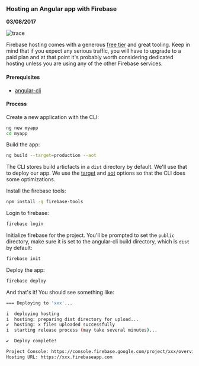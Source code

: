 ### Hosting an Angular app with Firebase

__03/08/2017__

![trace](assets/firebase.png)

Firebase hosting comes with a generous
[free tier](https://firebase.google.com/pricing/) and great tooling.
Keep in mind that if you expect any serious traffic, you will have to
upgrade to a paid plan and at that point it's probably worth
considering dedicated hosting unless you are using any of the other
Firebase services.

#### Prerequisites

 - [angular-cli](https://github.com/angular/angular-cli)

#### Process

Create a new application with the CLI:

``` bash
ng new myapp
cd myapp
```

Build the app:

``` bash
ng build --target=production --aot
```

The CLI stores build articfacts in a `dist` directory by default. We'll
use that to deploy our app. We use the
[target](https://github.com/angular/angular-cli/wiki/build#bundling--tree-shaking)
and [aot](https://angular.io/guide/aot-compiler)
options so that the CLI does some optimizations.

Install the firebase tools:

``` bash
npm install -g firebase-tools
```

Login to firebase:

``` bash
firebase login
```

Initialize firebase for the project. You'll be prompted to set the
`public` directory, make sure it is set to the angular-cli
build directory, which is `dist` by default:

``` bash
firebase init
```

Deploy the app:

``` bash
firebase deploy
```

And that's it! You should see something like:

``` bash
=== Deploying to 'xxx'...

i  deploying hosting
i  hosting: preparing dist directory for upload...
✔  hosting: x files uploaded successfully
i  starting release process (may take several minutes)...

✔  Deploy complete!

Project Console: https://console.firebase.google.com/project/xxx/overview
Hosting URL: https://xxx.firebaseapp.com
```
